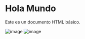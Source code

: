 <!DOCTYPE html>
<html>
<head>
    <title>Mi Primera Página</title>
</head>
<body>
    <h1>Hola Mundo</h1>
    <p>Este es un documento HTML básico.</p>
</body>
</html>



![image](https://github.com/user-attachments/assets/61e8cd17-0bf3-4bdd-b23d-32e4f2bffd39)
![image](https://github.com/user-attachments/assets/46480bb9-3f7e-491b-b020-d5a3cb11e589)

